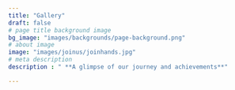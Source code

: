 ```yaml
---
title: "Gallery"
draft: false
# page title background image
bg_image: "images/backgrounds/page-background.png"
# about image
image: "images/joinus/joinhands.jpg"
# meta description
description : " **A glimpse of our journey and achievements**"

---
```



